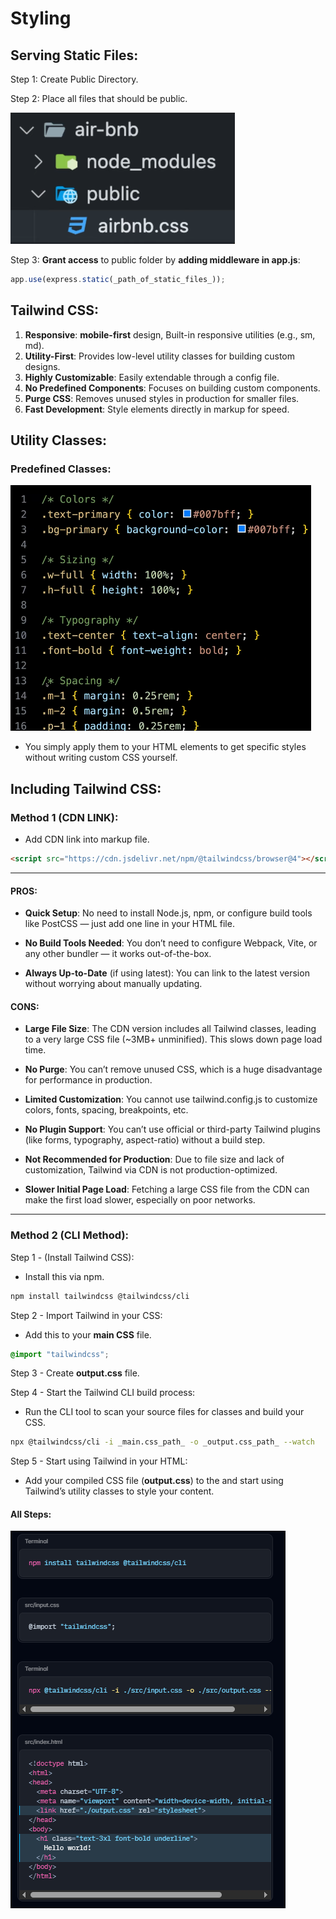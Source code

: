 # Styling

## Serving Static Files:
Step 1: Create Public Directory.

Step 2: Place all files that should be public.

![public example](public-example.png)

Step 3: **Grant access** to public folder by **adding middleware in app.js**:

```js
app.use(express.static(_path_of_static_files_));
```


## Tailwind CSS:

1. **Responsive**: **mobile-first** design, Built-in responsive utilities (e.g., sm, md).
2. **Utility-First**: Provides low-level utility classes for building custom designs.
3. **Highly Customizable**: Easily extendable through a config file.
4. **No Predefined Components**: Focuses on building custom components.
5. **Purge CSS**: Removes unused styles in production for smaller files.
6. **Fast Development**: Style elements directly in markup for speed.

## Utility Classes:

### Predefined Classes:
![Predefined Classes](Predefined-Classes.png)

* You simply apply them to your HTML elements to get specific styles without writing custom CSS yourself.


## Including Tailwind CSS:

### Method 1 (CDN LINK):

- Add CDN link into markup file.

```html
<script src="https://cdn.jsdelivr.net/npm/@tailwindcss/browser@4"></script>
```

---

#### PROS:
* **Quick Setup**: No need to install Node.js, npm, or configure build tools like PostCSS — just add one line in your HTML file.

* **No Build Tools Needed**: You don’t need to configure Webpack, Vite, or any other bundler — it works out-of-the-box.

* **Always Up-to-Date** (if using latest): You can link to the latest version without worrying about manually updating.

#### CONS:
* **Large File Size**: The CDN version includes all Tailwind classes, leading to a very large CSS file (~3MB+ unminified). This slows down page load time.

* **No Purge**: You can’t remove unused CSS, which is a huge disadvantage for performance in production.

* **Limited Customization**: You cannot use tailwind.config.js to customize colors, fonts, spacing, breakpoints, etc.

* **No Plugin Support**: You can’t use official or third-party Tailwind plugins (like forms, typography, aspect-ratio) without a build step.

* **Not Recommended for Production**: Due to file size and lack of customization, Tailwind via CDN is not production-optimized.

* **Slower Initial Page Load**: Fetching a large CSS file from the CDN can make the first load slower, especially on poor networks.

---

### Method 2 (CLI Method):

Step 1 - (Install Tailwind CSS):

- Install this via npm.
```bash
npm install tailwindcss @tailwindcss/cli
```

Step 2 - Import Tailwind in your CSS:

- Add this to your **main CSS** file.
```css
@import "tailwindcss";
```

Step 3 - Create **output.css** file.

Step 4 - Start the Tailwind CLI build process:

- Run the CLI tool to scan your source files for classes and build your CSS.
```bash
npx @tailwindcss/cli -i _main.css_path_ -o _output.css_path_ --watch
```

Step 5 - Start using Tailwind in your HTML:

- Add your compiled CSS file (**output.css**) to the <head> and start using Tailwind’s utility classes to style your content.


#### All Steps:
![All steps](all-steps.png)